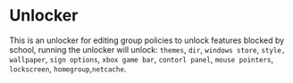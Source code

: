 # Unlocker

This is an unlocker for editing group policies to unlock features blocked by school, running the unlocker will unlock:
`themes`, `dir`, `windows store`, `style, wallpaper`, `sign options`, `xbox game bar`, `contorl panel`, `mouse pointers`, `lockscreen`, `homegroup`,`netcache`.
